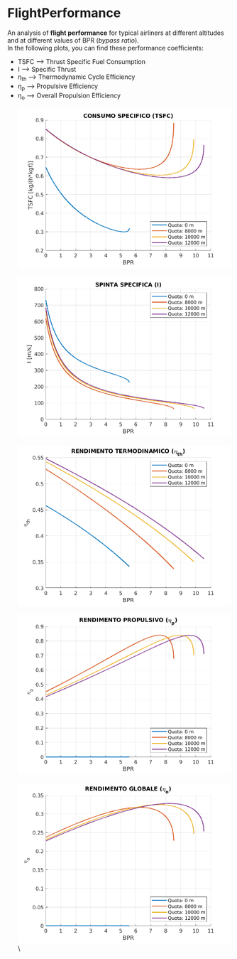 # FlightPerformance
An analysis of __flight performance__ for typical airliners at different altitudes and at different values of BPR (*bypass ratio*).\
In the following plots, you can find these performance coefficients:
- TSFC --> Thrust Specific Fuel Consumption
- I --> Specific Thrust
- &eta;<sub>th</sub> --> Thermodynamic Cycle Efficiency
- &eta;<sub>p</sub> --> Propulsive Efficiency
- &eta;<sub>o</sub> --> Overall Propulsion Efficiency\
\
![](/plots/TSFC.png)\
\
![](/plots/I.png)\
\
![](/plots/n_th.png)\
\
![](/plots/n_p.png)\
\
![](/plots/n_o.png)\
